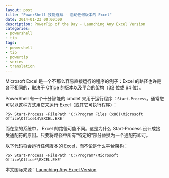 ```yaml
---
layout: post
title: "PowerShell 技能连载 - 启动任何版本的 Excel"
date: 2014-01-23 00:00:00
description: PowerTip of the Day - Launching Any Excel Version
categories:
- powershell
- tip
tags:
- powershell
- tip
- powertip
- series
- translation
---
```

Microsoft Excel 是一个不那么容易直接运行的程序的例子：Excel 的路径也许是各不相同的，取决于 Office 的版本以及平台的架构（32 位或 64 位）。

PowerShell 有一个十分智能的 cmdlet 来用于运行程序：`Start-Process`。通常您可以以这种方式用它来运行 Excel（或其它可执行程序）：

	PS> Start-Process -FilePath 'C:\Program Files (x86)\Microsoft Office\Office14\EXCEL.EXE'

而在您的系统中， Excel 的路径可能不同。这是为什么 Start-Process 设计成接受通配符的原因。只要将路径中所有“特定的”部分替换为一个通配符即可。

以下代码将会运行任何版本的 Excel，而不论是什么平台架构：

	PS> Start-Process -FilePath 'C:\Program*\Microsoft Office\Office*\EXCEL.EXE'

<!--more-->
本文国际来源：[Launching Any Excel Version](http://community.idera.com/powershell/powertips/b/tips/posts/launching-any-excel-version)

